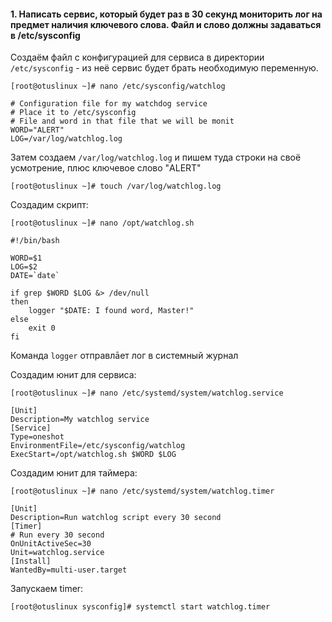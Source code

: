 #### 1. Написать сервис, который будет раз в 30 секунд мониторить лог на предмет наличия ключевого слова. Файл и слово должны задаваться в /etc/sysconfig

Cоздаём файл с конфигурацией для сервиса в директории
```/etc/sysconfig``` - из неё сервис будет брать необходимую переменную.

```
[root@otuslinux ~]# nano /etc/sysconfig/watchlog

# Configuration file for my watchdog service
# Place it to /etc/sysconfig
# File and word in that file that we will be monit
WORD="ALERT"
LOG=/var/log/watchlog.log
```
Затем создаем ```/var/log/watchlog.log``` и пишем туда строки на своё усмотрение, плюс ключевое слово "ALERT"

```
[root@otuslinux ~]# touch /var/log/watchlog.log
```

Создадим скрипт:
```
[root@otuslinux ~]# nano /opt/watchlog.sh

#!/bin/bash

WORD=$1
LOG=$2
DATE=`date`

if grep $WORD $LOG &> /dev/null
then
    logger "$DATE: I found word, Master!"
else
    exit 0
fi
```
Команда ```logger``` отправлāет лог в системный журнал

Создадим юнит для сервиса:
```
[root@otuslinux ~]# nano /etc/systemd/system/watchlog.service

[Unit]
Description=My watchlog service
[Service]
Type=oneshot
EnvironmentFile=/etc/sysconfig/watchlog
ExecStart=/opt/watchlog.sh $WORD $LOG
```
Создадим юнит для таймера:
```
[root@otuslinux ~]# nano /etc/systemd/system/watchlog.timer

[Unit]
Description=Run watchlog script every 30 second
[Timer]
# Run every 30 second
OnUnitActiveSec=30
Unit=watchlog.service
[Install]
WantedBy=multi-user.target
```

Запускаем timer:
```
[root@otuslinux sysconfig]# systemctl start watchlog.timer
```